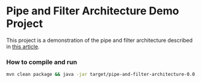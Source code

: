 # Pipe and Filter Architecture Demo Project
This project is a demonstration of the pipe and filter architecture described in [this article](https://blog.ush-network.de/software-engineering/pipe-and-filter-architecture/).

### How to compile and run

```bash
mvn clean package && java -jar target/pipe-and-filter-architecture-0.0.1-SNAPSHOT.jar
```
